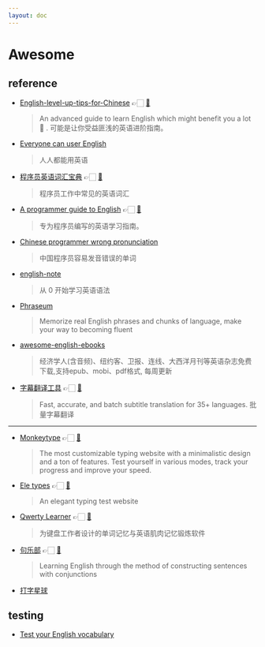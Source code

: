 ```yaml
---
layout: doc
---
```


# Awesome

## reference

- [English-level-up-tips-for-Chinese](https://byoungd.github.io/English-level-up-tips) 👉🏻 [🐙](https://github.com/byoungd/English-level-up-tips-for-Chinese)
    > An advanced guide to learn English which might benefit you a lot 🎉 . 可能是让你受益匪浅的英语进阶指南。
- [Everyone can user English](https://github.com/xiaolai/everyone-can-use-english)
    > 人人都能用英语
- [程序员英语词汇宝典](https://learn-english.dev/) 👉🏻 [🐙](https://github.com/Wei-Xia/most-frequent-technology-english-words) 
    > 程序员工作中常见的英语词汇
- [A programmer guide to English](https://a-programmers-guide-to-english.harryyu.me/) 👉🏻 [🐙](https://github.com/yujiangshui/A-Programmers-Guide-to-English)
    > 专为程序员编写的英语学习指南。
- [Chinese programmer wrong pronunciation](https://github.com/shimohq/chinese-programmer-wrong-pronunciation)
    > 中国程序员容易发音错误的单词
- [english-note](https://github.com/hzpt-inet-club/english-note)
    > 从 0 开始学习英语语法
- [Phraseum](https://www.phraseum.com/)
    > Memorize real English phrases and chunks of language, make your way to becoming fluent
- [awesome-english-ebooks](https://github.com/hehonghui/awesome-english-ebooks)
    > 经济学人(含音频)、纽约客、卫报、连线、大西洋月刊等英语杂志免费下载,支持epub、mobi、pdf格式, 每周更新
- [字幕翻译工具](https://tools.newzone.top/zh/subtitle-translator) 👉🏻 [🐙](https://github.com/rockbenben/subtitle-translator)
    > Fast, accurate, and batch subtitle translation for 35+ languages. 批量字幕翻译
    
------

- [Monkeytype](https://monkeytype.com/) 👉🏻 [🐙](https://github.com/monkeytypegame/monkeytype)
    > The most customizable typing website with a minimalistic design and a ton of features. Test yourself in various modes, track your progress and improve your speed.
- [Ele types](https://www.eletypes.com/) 👉🏻 [🐙](https://github.com/gamer-ai/eletypes-frontend)
    > An elegant typing test website
- [Qwerty Learner](https://qwerty.kaiyi.cool/) 👉🏻 [🐙](https://github.com/Kaiyiwing/qwerty-learner)
    > 为键盘工作者设计的单词记忆与英语肌肉记忆锻炼软件
- [句乐部](https://docs.julebu.co/o) 👉🏻 [🐙](https://github.com/cuixueshe/earthworm)
    > Learning English through the method of constructing sentences with conjunctions
- [打字星球](https://www.type.fun/)

## testing

- [Test your English vocabulary](https://preply.com/en/learn/english/test-your-vocab)